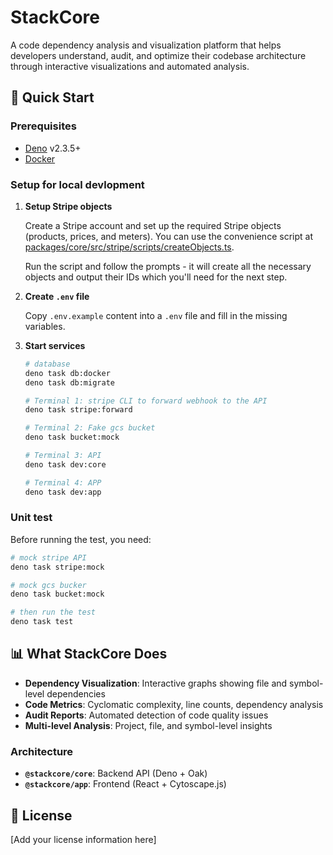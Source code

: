 # StackCore

A code dependency analysis and visualization platform that helps developers
understand, audit, and optimize their codebase architecture through interactive
visualizations and automated analysis.

## 🚀 Quick Start

### Prerequisites

- [Deno](https://deno.land/) v2.3.5+
- [Docker](https://docker.com)

### Setup for local devlopment

1. **Setup Stripe objects**

   Create a Stripe account and set up the required Stripe objects (products,
   prices, and meters). You can use the convenience script at
   [packages/core/src/stripe/scripts/createObjects.ts](packages/core/src/stripe/scripts/createObjects.ts).

   Run the script and follow the prompts - it will create all the necessary
   objects and output their IDs which you'll need for the next step.

1. **Create `.env` file**

   Copy `.env.example` content into a `.env` file and fill in the missing
   variables.

1. **Start services**

   ```bash
   # database
   deno task db:docker
   deno task db:migrate

   # Terminal 1: stripe CLI to forward webhook to the API
   deno task stripe:forward

   # Terminal 2: Fake gcs bucket
   deno task bucket:mock

   # Terminal 3: API
   deno task dev:core

   # Terminal 4: APP
   deno task dev:app
   ```

### Unit test

Before running the test, you need:

```bash
# mock stripe API
deno task stripe:mock

# mock gcs bucker
deno task bucket:mock

# then run the test
deno task test
```

## 📊 What StackCore Does

- **Dependency Visualization**: Interactive graphs showing file and symbol-level
  dependencies
- **Code Metrics**: Cyclomatic complexity, line counts, dependency analysis
- **Audit Reports**: Automated detection of code quality issues
- **Multi-level Analysis**: Project, file, and symbol-level insights

### Architecture

- **`@stackcore/core`**: Backend API (Deno + Oak)
- **`@stackcore/app`**: Frontend (React + Cytoscape.js)

## 📝 License

[Add your license information here]
